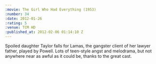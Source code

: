 ```yaml
--- 
:movie: The Girl Who Had Everything (1953)
:number: 34
:date: 2012-01-26
:rating: 5
:venue: TCM HD
:published_at: 2012-02-06 01:14:10 Z
---
```

Spoiled daughter Taylor falls for Lamas, the gangster client of her lawyer father, played by Powell. Lots of teen-style angst and melodrama, but not anywhere near as awful as it could be, thanks to the great cast.
